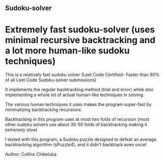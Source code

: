 ## Sudoku-solver
# Extremely fast sudoku-solver (uses minimal recursive backtracking and a lot more human-like sudoku techniques)

  This is a relatively fast sudoku solver (Leet Code Certified- Faster than 90% of all Leet Code Sudoku-solver submissions)

  It implements the regular backtracking method (trial and error) while also implementing a whole lot of actual human-like techniques in solving.

  The various human techniques it uses makes the program super-fast by minimalizing backtracking recursions.

  Backtracking in this program uses at most two folds of recursion (most other sudoku solvers use about 30-50 folds of backtracking making it extremely slow)

  I tested with this program, a Sudoku puzzle designed to defeat an average backtracking algorithm (sPuzzle4), and it didn't backtrack even once!

  Author: Collins Chikeluba
